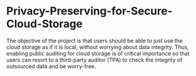 # Privacy-Preserving-for-Secure-Cloud-Storage

The objective of the project is that users should be able to just use the cloud storage as if it is local, without worrying about data integrity. Thus, enabling public auditing for cloud storage is of critical importance so that users can resort to a third-party auditor (TPA) to check the integrity of outsourced data and be worry-free.


